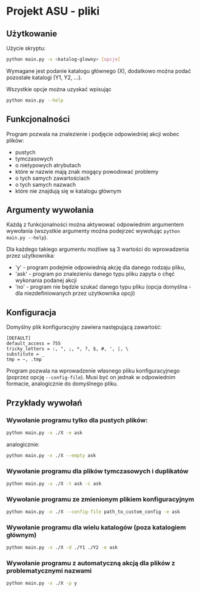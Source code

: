 # Projekt ASU - pliki
## Użytkowanie
Użycie skryptu:
```bash
python main.py -x <katalog-glowny> [opcje]
```

Wymagane jest podanie katalogu głównego (X), dodatkowo można podać pozostałe katalogi (Y1, Y2, ...).

Wszystkie opcje można uzyskać wpisując
```bash
python main.py --help
```

## Funkcjonalności
Program pozwala na znalezienie i podjęcie odpowiedniej akcji wobec plików:
- pustych
- tymczasowych
- o nietypowych atrybutach
- które w nazwie mają znak mogący powodować problemy
- o tych samych zawartościach
- o tych samych nazwach
- które nie znajdują się w katalogu głównym

## Argumenty wywołania
Każdą z funkcjonalności można aktywować odpowiednim argumentem wywołania (wszystkie argumenty można podejrzeć wywołując `python main.py --help`). 

Dla każdego takiego argumentu możliwe są 3 wartości do wprowadzenia przez użytkownika:
- 'y' - program podejmie odpowiednią akcję dla danego rodzaju pliku,
- 'ask' - program po znalezieniu danego typu pliku zapyta o chęć wykonania podanej akcji
- 'no' - program nie będzie szukać danego typu pliku (opcja domyślna - dla niezdefiniowanych przez użytkownika opcji)



## Konfiguracja
Domyślny plik konfiguracyjny zawiera następującą zawartość:
```
[DEFAULT]
default_access = 755
tricky_letters = :, ", ;, *, ?, $, #, ', |, \
substitute = _
tmp = ~, .tmp
```

Program pozwala na wprowadzenie własnego pliku konfiguracyjnego (poprzez opcję `--config-file`). Musi być on jednak w odpowiednim formacie, analogicznie do domyślnego pliku. 


## Przykłady wywołań
### Wywołanie programu tylko dla pustych plików:
```bash
python main.py -x ./X -e ask
```
analogicznie:
```bash
python main.py -x ./X --empty ask
```

### Wywołanie programu dla plików tymczasowych i duplikatów
```bash
python main.py -x ./X -t ask -c ask
```

### Wywołanie programu ze zmienionym plikiem konfiguracyjnym
```bash
python main.py -x ./X --config-file path_to_custom_config -e ask
```

### Wywołanie programu dla wielu katalogów (poza katalogiem głównym)
```bash
python main.py -x ./X -d ./Y1 ./Y2 -e ask
```

### Wywołanie programu z automatyczną akcją dla plików z problematycznymi nazwami
```bash
python main.py -x ./X -p y
```
